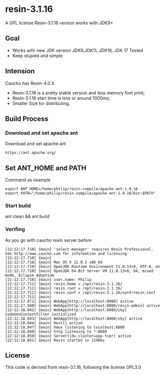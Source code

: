 

# resin-3.1.16
A GPL license Resin-3.1.16 version works with JDK9+
## Goal

* Works with new JDK version JDK9,JDK11, JDK16, JDK 17 Tested
* Keep stupied and simple


## Intension
Caucho has Resin-4.0.X

* Resin-3.1.16 is a pretty stable version and less memory foot print;
* Resin-3.1.16 start time is less or around 1000ms;
* Smaller Size for distributing.

## Build Process

### Download and set apache ant

Download and set apache ant
```
https://ant.apache.org/
```

## Set ANT_HOME and PATH


Command as example

```
export ANT_HOME=/home/philip/resin-compile/apache-ant-1.9.16
export PATH="/home/philip/resin-compile/apache-ant-1.9.16/bin:$PATH"
```

### Start build

ant clean && ant build

### Verifing

As you go with caucho resin server before

```
[22:12:17.710] {main} 'select-manager' requires Resin Professional.  See http://www.caucho.com for information and licensing.
[22:12:17.710] {main} 
[22:12:17.710] {main} Mac OS X 12.0.1 x86_64
[22:12:17.710] {main} OpenJDK Runtime Environment 11.0.13+8, UTF-8, en
[22:12:17.710] {main} OpenJDK 64-Bit Server VM 11.0.13+8, 64, mixed mode, Eclipse Adoptium
[22:12:17.710] {main} user.name: Philip
[22:12:17.711] {main} resin.home = /opt/resin-3.1.16/
[22:12:17.711] {main} resin.root = /opt/resin-3.1.16/
[22:12:17.711] {main} resin.conf = /opt/resin-3.1.16/conf/resin.conf
[22:12:17.711] {main} 
[22:12:17.871] {main} WebApp[http://localhost:8080] active
[22:12:17.940] {main} WebApp[http://localhost:8080/resin-admin] active
[22:12:18.042] {main} WebApp[http://localhost:8080/sky] CodeGenContextFilter initialized
[22:12:18.043] {main} WebApp[http://localhost:8080/sky] active
[22:12:18.044] {main} Host[] active
[22:12:18.047] {main} hmux listening to localhost:6800
[22:12:18.049] {main} http listening to *:8080
[22:12:18.050] {main} Server[id=,cluster=app-tier] active
[22:12:18.051] {main} Resin started in 1190ms
```



## License

This code is derived from resin-3.1.16, following the license GPL3.0




